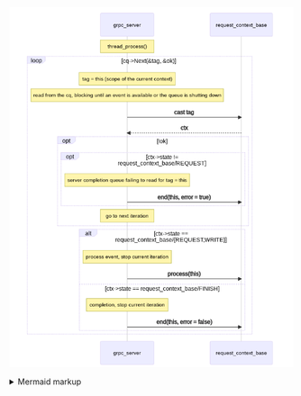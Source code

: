 <!-- generated by mermaid compile action - START -->
![~mermaid diagram 1~](/output/input_4_2_falco_grpc_server_thread_processing-md-1.png)
<details>
  <summary>Mermaid markup</summary>

```mermaid
sequenceDiagram
Note over grpc_server: thread_process()
loop cq->Next(&tag, &ok)
    Note over grpc_server: tag = this (scope of the current context)
    Note over grpc_server: read from the cq, blocking until an event is available or the queue is shutting down
    grpc_server->>request_context_base: cast tag
    request_context_base-->>grpc_server: ctx
    opt !ok
    opt ctx->state != request_context_base/REQUEST
    Note over grpc_server: server completion queue failing to read for tag = this
    grpc_server->>request_context_base: end(this, error = true)
    end
    Note over grpc_server: go to next iteration
    end
    alt ctx->state == request_context_base/{REQUEST,WRITE}
    Note over grpc_server: process event, stop current iteration
    grpc_server->>request_context_base: process(this)
    else ctx->state == request_context_base/FINISH
    Note over grpc_server: completion, stop current iteration
    grpc_server->>request_context_base: end(this, error = false)
    end
end
```

</details>
<!-- generated by mermaid compile action - END -->
